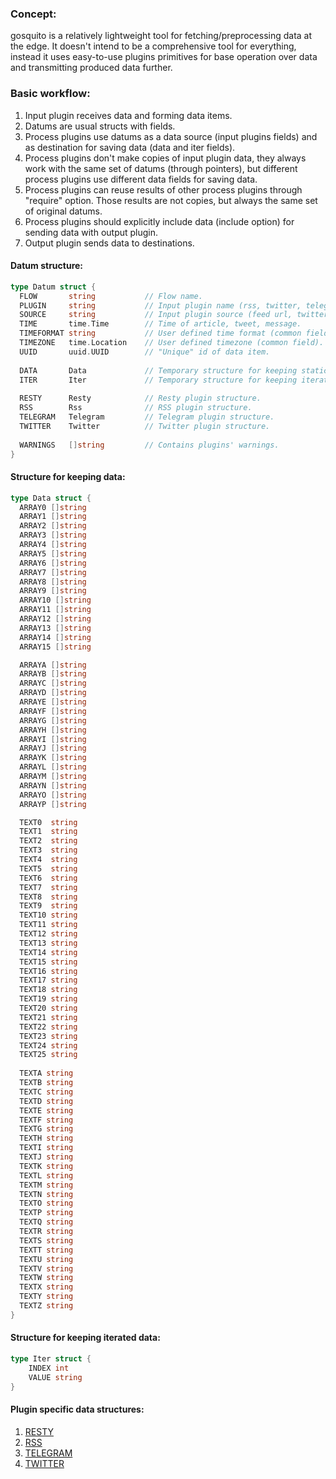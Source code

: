 ### Concept:

gosquito is a relatively lightweight tool for fetching/preprocessing data at the edge. It doesn't intend to be a comprehensive tool for everything, instead it uses easy-to-use plugins primitives for base operation over data and transmitting produced data further.

### Basic workflow:

1. Input plugin receives data and forming data items.
2. Datums are usual structs with fields.
3. Process plugins use datums as a data source (input plugins fields) and as destination for saving data (data and iter fields).
4. Process plugins don't make copies of input plugin data, they always work with the same set of datums (through pointers), but different process plugins use different data fields for saving data.
5. Process plugins can reuse results of other process plugins through "require" option. Those results are not copies, but always the same set of original datums.
6. Process plugins should explicitly include data (include option) for sending data with output plugin.
7. Output plugin sends data to destinations.


#### Datum structure:

```go
type Datum struct {
  FLOW       string           // Flow name.
  PLUGIN     string           // Input plugin name (rss, twitter, telegram etc.).
  SOURCE     string           // Input plugin source (feed url, twitter channel, telegram chat etc.).
  TIME       time.Time        // Time of article, tweet, message.
  TIMEFORMAT string           // User defined time format (common field).
  TIMEZONE   time.Location    // User defined timezone (common field).
  UUID       uuid.UUID        // "Unique" id of data item.
  
  DATA       Data             // Temporary structure for keeping static data.
  ITER       Iter             // Temporary structure for keeping iterated data.
  
  RESTY      Resty            // Resty plugin structure.
  RSS        Rss              // RSS plugin structure.
  TELEGRAM   Telegram         // Telegram plugin structure.
  TWITTER    Twitter          // Twitter plugin structure.
  
  WARNINGS   []string         // Contains plugins' warnings.
}
```

#### Structure for keeping data:

```go
type Data struct {
  ARRAY0 []string
  ARRAY1 []string
  ARRAY2 []string
  ARRAY3 []string
  ARRAY4 []string
  ARRAY5 []string
  ARRAY6 []string
  ARRAY7 []string
  ARRAY8 []string
  ARRAY9 []string
  ARRAY10 []string
  ARRAY11 []string
  ARRAY12 []string
  ARRAY13 []string
  ARRAY14 []string
  ARRAY15 []string

  ARRAYA []string
  ARRAYB []string
  ARRAYC []string
  ARRAYD []string
  ARRAYE []string
  ARRAYF []string
  ARRAYG []string
  ARRAYH []string
  ARRAYI []string
  ARRAYJ []string
  ARRAYK []string
  ARRAYL []string
  ARRAYM []string
  ARRAYN []string
  ARRAYO []string
  ARRAYP []string

  TEXT0  string
  TEXT1  string
  TEXT2  string
  TEXT3  string
  TEXT4  string
  TEXT5  string
  TEXT6  string
  TEXT7  string
  TEXT8  string
  TEXT9  string
  TEXT10 string
  TEXT11 string
  TEXT12 string
  TEXT13 string
  TEXT14 string
  TEXT15 string
  TEXT16 string
  TEXT17 string
  TEXT18 string
  TEXT19 string
  TEXT20 string
  TEXT21 string
  TEXT22 string
  TEXT23 string
  TEXT24 string
  TEXT25 string
  
  TEXTA string
  TEXTB string
  TEXTC string
  TEXTD string
  TEXTE string
  TEXTF string
  TEXTG string
  TEXTH string
  TEXTI string
  TEXTJ string
  TEXTK string
  TEXTL string
  TEXTM string
  TEXTN string
  TEXTO string
  TEXTP string
  TEXTQ string
  TEXTR string
  TEXTS string
  TEXTT string
  TEXTU string
  TEXTV string
  TEXTW string
  TEXTX string
  TEXTY string
  TEXTZ string
}
```

#### Structure for keeping iterated data:

```go
type Iter struct {
	INDEX int
	VALUE string
}
```

#### Plugin specific data structures:

1. [RESTY](plugins/input/resty.md)    
2. [RSS](plugins/input/rss.md)  
3. [TELEGRAM](plugins/input/telegram.md)  
4. [TWITTER](plugins/input/twitter.md)  
